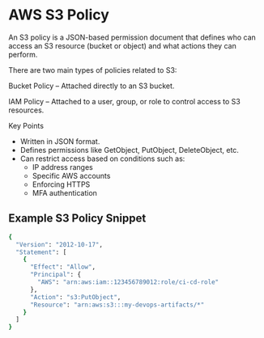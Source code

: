 # AWS S3 Policy 
An S3 policy is a JSON-based permission document that defines who can access an S3 resource (bucket or object) and what actions they can perform.

There are two main types of policies related to S3:

Bucket Policy – Attached directly to an S3 bucket.

IAM Policy – Attached to a user, group, or role to control access to S3 resources.

Key Points

- Written in JSON format.
- Defines permissions like GetObject, PutObject, DeleteObject, etc.
- Can restrict access based on conditions such as:
   - IP address ranges
   - Specific AWS accounts
   - Enforcing HTTPS
   - MFA authentication

## Example S3 Policy Snippet

```bash
{
  "Version": "2012-10-17",
  "Statement": [
    {
      "Effect": "Allow",
      "Principal": {
        "AWS": "arn:aws:iam::123456789012:role/ci-cd-role"
      },
      "Action": "s3:PutObject",
      "Resource": "arn:aws:s3:::my-devops-artifacts/*"
    }
  ]
}
```
